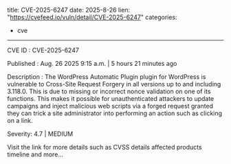  
title: CVE-2025-6247
date: 2025-8-26
lien: "https://cvefeed.io/vuln/detail/CVE-2025-6247"
categories:
  - cve
---

CVE ID : CVE-2025-6247

Published :  Aug. 26
2025
9:15 a.m. | 5 hours
21 minutes ago

Description : The WordPress Automatic Plugin plugin for WordPress is vulnerable to Cross-Site Request Forgery in all versions up to
and including
3.118.0. This is due to missing or incorrect nonce validation on one of its functions. This makes it possible for unauthenticated attackers to update campaigns and inject malicious web scripts via a forged request granted they can trick a site administrator into performing an action such as clicking on a link.

Severity: 4.7 | MEDIUM

Visit the link for more details
such as CVSS details
affected products
timeline
and more...
